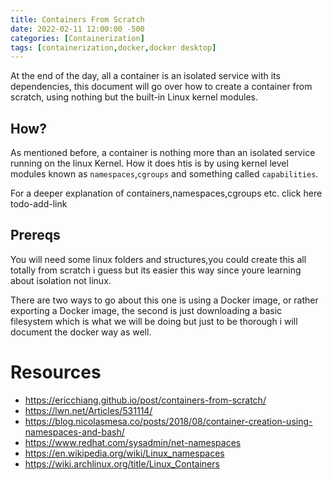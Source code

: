 ```yaml
---
title: Containers From Scratch
date: 2022-02-11 12:00:00 -500
categories: [Containerization]
tags: [containerization,docker,docker desktop]
---
```


At the end of the day, all a container is an isolated service with its dependencies, this document will go over how to create a container from scratch, using nothing but the built-in Linux kernel modules.

## How?
As mentioned before, a container is nothing more than an isolated service running on the linux Kernel. How it does htis is by using kernel level modules known as `namespaces`,`cgroups` and something called `capabilities`.

For a deeper explanation of containers,namespaces,cgroups etc. click here todo-add-link
## Prereqs
You will need some linux folders and structures,you could create this all totally from scratch i guess but its easier this way since youre learning about isolation not linux.

There are two ways to go about this one is using a Docker image, or rather exporting a Docker image, the second is just downloading a basic filesystem which is what we will be doing but just to be thorough i will document the docker way as well.


# Resources
- https://ericchiang.github.io/post/containers-from-scratch/
- https://lwn.net/Articles/531114/
- https://blog.nicolasmesa.co/posts/2018/08/container-creation-using-namespaces-and-bash/
- https://www.redhat.com/sysadmin/net-namespaces
- https://en.wikipedia.org/wiki/Linux_namespaces
- https://wiki.archlinux.org/title/Linux_Containers
